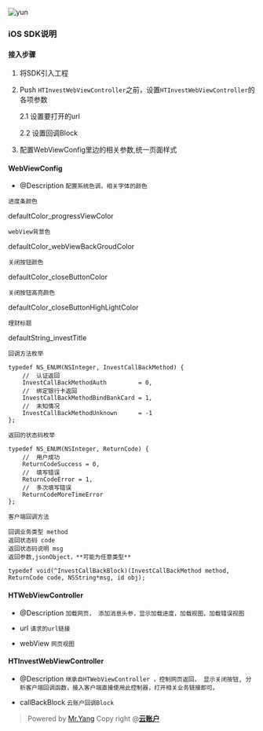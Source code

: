 
![yun](https://www.yunzhanghu.com/img/logo.png)



### iOS SDK说明

#### 接入步骤
1. 将SDK引入工程
2. Push `HTInvestWebViewController`之前，设置`HTInvestWebViewController`的各项参数
	
	2.1 设置要打开的url
	
	2.2 设置回调Block
	
3. 配置WebViewConfig里边的相关参数,统一页面样式

#### WebViewConfig
- @Description `配置系统色调，相关字体的颜色`


`进度条颜色`

defaultColor_progressViewColor

`webView背景色`

defaultColor_webViewBackGroudColor

`关闭按钮颜色`

defaultColor_closeButtonColor

`关闭按钮高亮颜色`

defaultColor_closeButtonHighLightColor

`理财标题`

defaultString_investTitle

`回调方法枚举`

```
typedef NS_ENUM(NSInteger, InvestCallBackMethod) {
    //  认证返回
    InvestCallBackMethodAuth         = 0,
    //  绑定银行卡返回
    InvestCallBackMethodBindBankCard = 1,
    //  未知情况
    InvestCallBackMethodUnknown      = -1
};

```

`返回的状态码枚举`

```
typedef NS_ENUM(NSInteger, ReturnCode) {
    //  用户成功
    ReturnCodeSuccess = 0,
    //  填写错误
    ReturnCodeError = 1,
    //  多次填写错误
    ReturnCodeMoreTimeError
};

```

`客户端回调方法`

```
回调业务类型 method
返回状态码 code
返回状态码说明 msg
返回参数,jsonObject，**可能为任意类型**

typedef void(^InvestCallBackBlock)(InvestCallBackMethod method, ReturnCode code, NSString*msg, id obj);

```

#### HTWebViewController
- @Description `加载网页， 添加消息头参，显示加载进度，加载视图，加载错误视图` 

- url  `请求的url链接`

- webView `网页视图`



#### HTInvestWebViewController 
- @Description `继承自HTWebViewController ，控制网页返回， 显示关闭按钮, 分析客户端回调函数，接入客户端直接使用此控制器，打开相关业务链接即可。`

-  callBackBlock `云账户回调Block`

> Powered by [Mr.Yang](https://github.com/youran1024) Copy right  @**[云账户](https://www.yunzhanghu.com/)**

